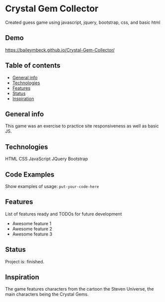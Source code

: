# Crystal Gem Collector
Created guess game using javascript, jquery, bootstrap, css, and basic html

## Demo
https://baileymbeck.github.io/Crystal-Gem-Collector/

## Table of contents
* [General info](#general-info)
* [Technologies](#technologies)
* [Features](#features)
* [Status](#status)
* [Inspiration](#inspiration)
​
## General info
This game was an exercise to practice site responsiveness as well as basic JS.

## Technologies
HTML
CSS
JavaScript
JQuery
Bootstrap

## Code Examples
Show examples of usage:
`put-your-code-here`
​
## Features
List of features ready and TODOs for future development
* Awesome feature 1
* Awesome feature 2
* Awesome feature 3
​

## Status
Project is: finished.

## Inspiration
The game features characters from the cartoon the Steven Universe, the main characters being the Crystal Gems. 
